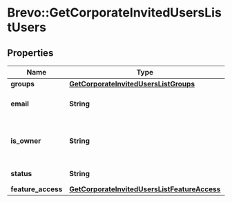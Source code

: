# Brevo::GetCorporateInvitedUsersListUsers

## Properties
Name | Type | Description | Notes
------------ | ------------- | ------------- | -------------
**groups** | [**GetCorporateInvitedUsersListGroups**](GetCorporateInvitedUsersListGroups.md) |  | 
**email** | **String** | Email address of the user. | 
**is_owner** | **String** | Flag for indicating is user owner of the organization. | 
**status** | **String** | Status of the invited user. | 
**feature_access** | [**GetCorporateInvitedUsersListFeatureAccess**](GetCorporateInvitedUsersListFeatureAccess.md) |  | 


